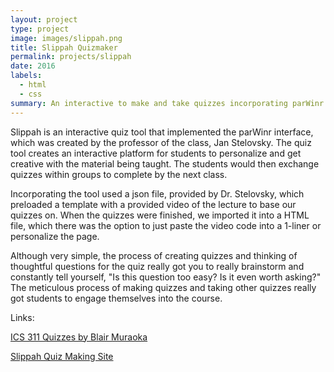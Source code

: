 ```yaml
---
layout: project
type: project
image: images/slippah.png
title: Slippah Quizmaker
permalink: projects/slippah
date: 2016
labels:
  - html
  - css
summary: An interactive to make and take quizzes incorporating parWinr for ICS 311.
---
```


<div class="ui small rounded images">
</div>

Slippah is an interactive quiz tool that implemented the parWinr interface, which was created by the professor of the class, Jan Stelovsky. The quiz tool creates an interactive platform for students to personalize and get creative with the material being taught. The students would then exchange quizzes within groups to complete by the next class.

Incorporating the tool used a json file, provided by Dr. Stelovsky, which preloaded a template with a provided video of the lecture to base our quizzes on. When the quizzes were finished, we imported it into a HTML file, which there was the option to just paste the video code into a 1-liner or personalize the page.

Although very simple, the process of creating quizzes and thinking of thoughtful questions for the quiz really got you to really brainstorm and constantly tell yourself, "Is this question too easy? Is it even worth asking?" The meticulous process of making quizzes and taking other quizzes really got students to engage themselves into the course.

Links: 

[ICS 311 Quizzes by Blair Muraoka](https://www2.hawaii.edu/~bmura/ics311f16/index.html)

[Slippah Quiz Making Site](www.slippah.com/company-pages/)





